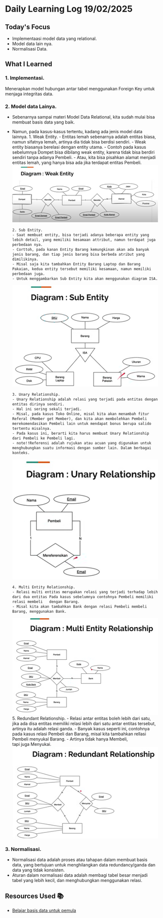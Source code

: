 # Daily Learning Log 19/02/2025

## Today's Focus

- Implementaasi model data yang relational.
- Model data lain nya.
- Normalisasi Data.

## What I Learned

### 1. Implementasi.

Menerapkan model hubungan antar tabel menggunakan Foreign Key untuk menjaga integritas data.

### 2. Model data Lainya.

- Sebenarnya sampai materi Model Data Relational, kita sudah mulai bisa membuat basis data yang baik.
- Namun, pada kasus-kasus tertentu, kadang ada jenis model data lainnya. 1. Weak Entity. - Entitas lemah sebenarnya adalah entitas biasa, namun sifatnya lemah, artinya dia tidak bisa berdisi sendiri. - Weak entity biasanya berelasi dengan entity utama. - Contoh pada kasus sebelumnya Dompet bisa dibilang weak entity, karena tidak bisa berdiri sendiri tanpa adanya Pembeli. - Atau, kita bisa pisahkan alamat menjadi entitas lemah, yang hanya bisa ada jika terdapat entitas Pembeli.
  ![alt text](../../assets/pict014.png)

      2. Sub Entity.
      - Saat membuat entity, bisa terjadi adanya beberapa entity yang lebih detail, yang memiliki kesamaan attribut, namun terdapat juga perbedaan nya.
      - Corttoh, pada kanan Entity Barang kemungkinan akan ada banyak jenis barang, dan tiap jenis barang bisa berbeda atribut yang dimilikinya.
      - Misal saja kita tambahkan Entity Barang Laptop dan Barang Pakaian, kedua entity tersebut memiliki kesamaan, namun memiliki perbedaan juga.
      - Untuk menggambarkan Sub Entity kita akan menggunakan diagram ISA.

  ![alt text](../../assets/pict015.png)

      3. Unary Relationship.
      - Unary Relationship adalah relasi yang terjadi pada entitas dengan entitas dirinya sendiri.
      - Hal ini sering sekali terjadi.
      - Misal, pada kasus Toko Online, misal kita akan menambah fitur Referal (Member get Member), dan kita akan membolehkan Pembeli merekomendasikan Pembeli lain untuk mendapat bonus berupa salido tertentu misalnya.
      - Pada kasus ini, berarti kita harus membuat Unary Relationship dari Pembeli ke Pembeli lagi.
      - note!!Referensi adalah rujukan atau acuan yang digunakan untuk menghubungkan suatu informasi dengan sumber lain. Dalam berbagai konteks.

  ![alt text](../../assets/pict016.png)

      4. Multi Entity Relationship.
      - Relasi multi entitas merupakan relasi yang terjadi terhadap lebih dari dua entitas Pada kasus sebelumnya contohnya Pembeli memiliki relasi membeli 	 dengan Barang.
      - Misal kita akan tambahkan Bank dengan relasi Pembeli membeli Barang, menggunakan Bank.

  ![alt text](../../assets/pict017.png) 5. Redundant Relationship. - Relasi antar entitas boleh lebih dari satu, jika ada disa entitas memiliki relasi lebih dari satu antar entitas tersebut, artinya itu adalah relasi ganda. - Banyak kasus seperti ini, contohnya pada kasus relasi Pembeli dan Barang, misal kita tambahkan rellasi Pembeli menyukal Barang. - Artinya tidak hanya Membeli, tapi juga Menyukai.
  ![alt text](../../assets/pict018.png)

### 3. Normalisasi.

- Normalisasi data adalah proses atau tahapan dalam membuat basis data, yang bertujuan untuk menghilangkan data redundancy/ganda dan data yang tidak konsisten.
- Aturan dalam normalisasi data adalah membagi tabel besar menjadi tabel yang lebih kecil, dan menghubungkan menggunakan relasi.

## Resources Used 📚

- [Belajar basis data untuk pemula](https://youtu.be/S4igMZFCvh8?si=Qds5Y0-nIs9h83A1)
